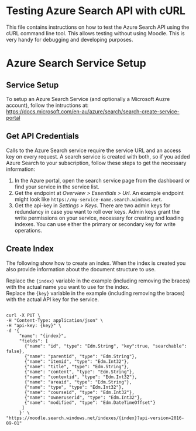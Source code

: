 # Testing Azure Search API with cURL
This file contains instructions on how to test the Azure Search API using the cURL command line tool. This allows testing without using Moodle. This is very handy for debugging and developing purposes.

# Azure Search Service Setup

## Service Setup
To setup an Azure Search Service (and optionally a Microsoft Auzre account), follow the intructions at:<br/>
https://docs.microsoft.com/en-au/azure/search/search-create-service-portal

## Get API Credentials
Calls to the Azure Search service require the service URL and an access key on every request. A search service is created with both, so if you added Azure Search to your subscription, follow these steps to get the necessary information:

1. In the Azure portal, open the search service page from the dashboard or find your service in the service list.
2. Get the endpoint at *Overview > Essentials > Url*. An example endpoint might look like `https://my-service-name.search.windows.net`.
3. Get the api-key in *Settings > Keys*. There are two admin keys for redundancy in case you want to roll over keys. Admin keys grant the write permissions on your service, necessary for creating and loading indexes. You can use either the primary or secondary key for write operations.

## Create Index
The following show how to create an index. When the index is created you also provide information about the document structure to use.

Replace the `{index}` variable in the example (including removing the braces) with the actual name you want to use for the index.</br>
Replace the `{key}` variable in the example (including removing the braces) with the actual API key for the service.

<pre><code>
curl -X PUT \
-H "Content-Type: application/json" \
-H "api-key: {key}" \
-d '{
     "name": "{index}",
     "fields": [
       {"name": "id", "type": "Edm.String", "key":true, "searchable": false},
       {"name": "parentid", "type": "Edm.String"},
       {"name": "itemid", "type": "Edm.Int32"},
       {"name": "title", "type": "Edm.String"},
       {"name": "content", "type": "Edm.String"},
       {"name": "contextid", "type": "Edm.Int32"},
       {"name": "areaid", "type": "Edm.String"},
       {"name": "type", "type": "Edm.Int32"},
       {"name": "courseid", "type": "Edm.Int32"},
       {"name": "owneruserid", "type": "Edm.Int32"},
       {"name": "modified", "type": "Edm.DateTimeOffset"}
      ]
     }' \
"https://moodle.search.windows.net/indexes/{index}?api-version=2016-09-01"
</code></pre>
